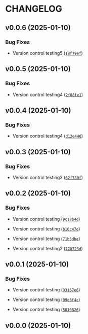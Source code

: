 # CHANGELOG


## v0.0.6 (2025-01-10)

### Bug Fixes

- Version control testing5
  ([`18f79ef`](https://github.com/raphhhcor/python_project/commit/18f79ef9b6476e5dd88649309b78803895d3f5e6))


## v0.0.5 (2025-01-10)

### Bug Fixes

- Version control testing4
  ([`2f88fe1`](https://github.com/raphhhcor/python_project/commit/2f88fe155bb4c7cab684b461e4d699f14273d00e))


## v0.0.4 (2025-01-10)

### Bug Fixes

- Version control testing4
  ([`d12e440`](https://github.com/raphhhcor/python_project/commit/d12e440f0e9656c2a29bffee3b983d1ccc016315))


## v0.0.3 (2025-01-10)

### Bug Fixes

- Version control testing3
  ([`62f780f`](https://github.com/raphhhcor/python_project/commit/62f780f3cfe1ca2cce2965f5e4110e52c56e5422))


## v0.0.2 (2025-01-10)

### Bug Fixes

- Version control testing
  ([`9c18b4d`](https://github.com/raphhhcor/python_project/commit/9c18b4da982fb2fa3e25748377538bbb99ef56fb))

- Version control testing
  ([`b10c47e`](https://github.com/raphhhcor/python_project/commit/b10c47e3036292c4e08b5e0f77662a2c6784fe8f))

- Version control testing
  ([`71b5dbe`](https://github.com/raphhhcor/python_project/commit/71b5dbe284eee458a8354c33e7a15eed16859111))

- Version control testing2
  ([`778723d`](https://github.com/raphhhcor/python_project/commit/778723d99f84451611a07d4b6566efff46f430dd))


## v0.0.1 (2025-01-10)

### Bug Fixes

- Version control testing
  ([`93167e6`](https://github.com/raphhhcor/python_project/commit/93167e6bf9e9078553ae0d375e63bdef1e4910de))

- Version control testing
  ([`09d6f4c`](https://github.com/raphhhcor/python_project/commit/09d6f4c85891fe9c11f83e24f2bbfb27da56a46d))

- Version control testing
  ([`5010826`](https://github.com/raphhhcor/python_project/commit/5010826c103a7ac20e1abe97c4b2b2f435f3217f))


## v0.0.0 (2025-01-10)
